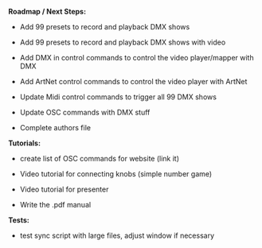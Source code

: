 **Roadmap / Next Steps:** <p/>

- Add 99 presets to record and playback DMX shows
- Add 99 presets to record and playback DMX shows with video

- Add DMX in control commands to control the video player/mapper with DMX
- Add ArtNet control commands to control the video player with ArtNet

- Update Midi control commands to trigger all 99 DMX shows
- Update OSC commands with DMX stuff

- Complete authors file


**Tutorials:** <p/>
- create list of OSC commands for website (link it)

- Video tutorial for connecting knobs (simple number game)
- Video tutorial for presenter

- Write the .pdf manual


**Tests:** <p/>

- test sync script with large files, adjust window if necessary
